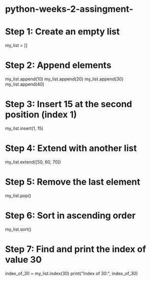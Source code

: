 # python-weeks-2-assingment-
# Step 1: Create an empty list
my_list = []

# Step 2: Append elements
my_list.append(10)
my_list.append(20)
my_list.append(30)
my_list.append(40)

# Step 3: Insert 15 at the second position (index 1)
my_list.insert(1, 15)

# Step 4: Extend with another list
my_list.extend([50, 60, 70])

# Step 5: Remove the last element
my_list.pop()

# Step 6: Sort in ascending order
my_list.sort()

# Step 7: Find and print the index of value 30
index_of_30 = my_list.index(30)
print("Index of 30:", index_of_30)
